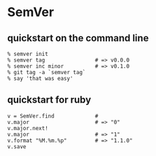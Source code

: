 SemVer
======

quickstart on the command line
------------------------------
    % semver init
    % semver tag                # => v0.0.0
    % semver inc minor          # => v0.1.0
    % git tag -a `semver tag`
    % say 'that was easy'

quickstart for ruby
-------------------
    v = SemVer.find             #
    v.major                     # => "0"
    v.major.next!
    v.major                     # => "1"
    v.format "%M.%m.%p"         # => "1.1.0"
    v.save
